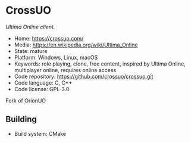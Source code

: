 # CrossUO

_Ultima Online client._

- Home: https://crossuo.com/
- Media: https://en.wikipedia.org/wiki/Ultima_Online
- State: mature
- Platform: Windows, Linux, macOS
- Keywords: role playing, clone, free content, inspired by Ultima Online, multiplayer online, requires online access
- Code repository: https://github.com/crossuo/crossuo.git
- Code language: C, C++
- Code license: GPL-3.0

Fork of OrionUO

## Building

- Build system: CMake
